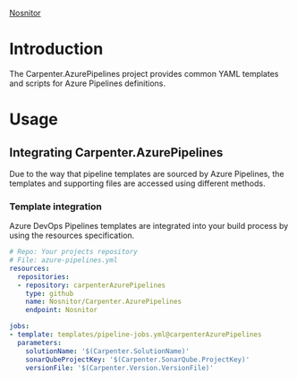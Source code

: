 [Nosnitor](https://rcsit.com)

# Introduction

The Carpenter.AzurePipelines project provides common YAML templates and scripts for Azure Pipelines definitions.

# Usage

## Integrating Carpenter.AzurePipelines

Due to the way that pipeline templates are sourced by Azure Pipelines, the templates and 
supporting files are accessed using different methods.

### Template integration

Azure DevOps Pipelines templates are integrated into your build process by using the resources specification.

```YAML
# Repo: Your projects repository
# File: azure-pipelines.yml
resources:
  repositories:
  - repository: carpenterAzurePipelines
    type: github
    name: Nosnitor/Carpenter.AzurePipelines
    endpoint: Nosnitor

jobs:
- template: templates/pipeline-jobs.yml@carpenterAzurePipelines
  parameters:
    solutionName: '$(Carpenter.SolutionName)'
    sonarQubeProjectKey: '$(Carpenter.SonarQube.ProjectKey)'
    versionFile: '$(Carpenter.Version.VersionFile)'

```